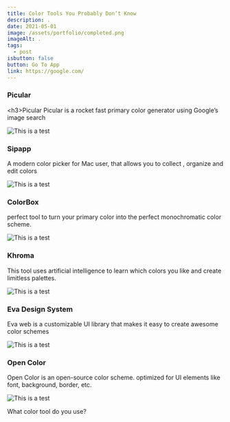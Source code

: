 ```yaml
---
title: Color Tools You Probably Don’t Know
description: .
date: 2021-05-01
image: /assets/portfolio/completed.png
imageAlt: .
tags:
  - post
isbutton: false
button: Go To App
link: https://google.com/
---
```

### Picular
<﻿h3>Picular</h3>
Picular is a rocket fast primary color generator using Google’s image search

<div class="notion-image page-width">
            <img alt="This is a test" sizes="100vw" src="/assets/portfolio/image-2.png">
</div>

### Sipapp

A modern color picker for Mac user, that allows you to collect , organize and edit colors

<div class="notion-image page-width">
            <img alt="This is a test" sizes="100vw" src="/assets/portfolio/image-3.png">

</div>

### ColorBox

perfect tool to turn your primary color into the perfect monochromatic color scheme.

<div class="notion-image page-width">
            <img alt="This is a test" sizes="100vw" src="/assets/portfolio/image-4.png">
</div>

### Khroma

This tool uses artificial intelligence to learn which colors you like and create limitless palettes.

<div class="notion-image page-width">
            <img alt="This is a test" sizes="100vw" src="/assets/portfolio/image-5.png">
</div>

### Eva Design System

Eva web is a customizable UI library that makes it easy to create awesome color schemes

<div class="notion-image page-width">
            <img alt="This is a test" sizes="100vw" src="/assets/portfolio/image-6.png">
</div>

### Open Color

Open Color is an open-source color scheme. optimized for UI elements like font, background, border, etc.

<div class="notion-image page-width">
            <img alt="This is a test" sizes="100vw" src="/assets/portfolio/image-7.png">
</div>

What color tool do you use?